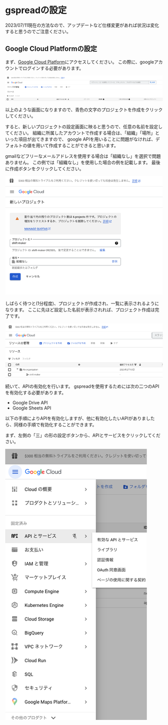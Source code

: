 # gspreadの設定
2023/07/11現在の方法なので、アップデートなど仕様変更があれば状況は変化すると思うのでご注意ください。

## Google Cloud Platformの設定
まず、[Google Cloud Platform](https://console.cloud.google.com/cloud-resource-manager)にアクセスしてください。
この際に、googleアカウントでログインする必要があります。

![Image GoogleCloud home](figure/GoogleCloudPlatform_home.png)

以上のような画面になりますので、青色の文字のプロジェクトを作成をクリックしてください。

すると、新しいプロジェクトの設定画面に映ると思うので、任意の名前を設定してください。
組織に所属したアカウントで作成する場合は、「組織」「場所」といった項目が出てきますので、
google APIを用いることに問題がなければ、デフォルトの値を用いて作成することができると思います。

gmailなどフリーなメールアドレスを使用する場合は「組織なし」を選択で問題ありません。
この例では「組織なし」を使用した場合の例を記載します。
最後に作成ボタンをクリックしてください。

![Image GoogleCloud newproject](figure/GoogleCloudPlatform_newproject.png)

しばらく待つと(1分程度)、プロジェクトが作成され、一覧に表示されるようになります。
ここに先ほど設定した名前が表示されれば、プロジェクト作成は完了です。

![Image GoogleCloud index](figure/GoogleCloudPlatform_index.png)

続いて、APIの有効化を行います。
gspreadを使用するためには次の二つのAPIを有効化する必要があります。

* Google Drive API 
* Google Sheets API

以下の手順によりAPIを有効化しますが、他に有効化したいAPIがありましたら、同様の手順で有効化することができます。

まず、左側の「三」の形の設定ボタンから、APIとサービスをクリックしてください。

![Image GoogleCloud index](figure/GoogleCloudPlatform_setting.png)

